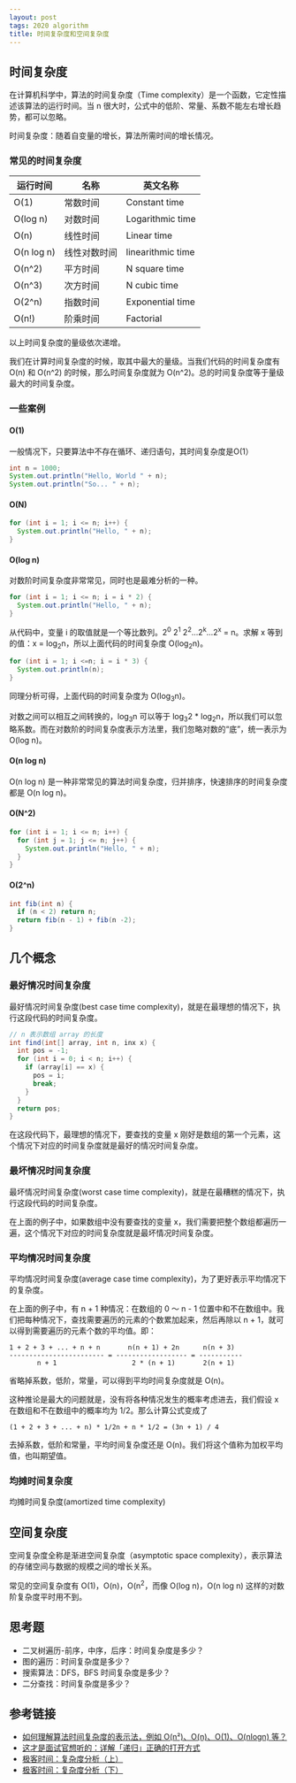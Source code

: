 ```yaml
---
layout: post
tags: 2020 algorithm
title: 时间复杂度和空间复杂度
---
```

## 时间复杂度
在计算机科学中，算法的时间复杂度（Time complexity）是一个函数，它定性描述该算法的运行时间。当 n 很大时，公式中的低阶、常量、系数不能左右增长趋势，都可以忽略。

时间复杂度：随着自变量的增长，算法所需时间的增长情况。

### 常见的时间复杂度

| 运行时间 | 名称 | 英文名称 |
| --- | --- | --- |
| O(1) | 常数时间 | Constant time |
| O(log n) | 对数时间 | Logarithmic time |
| O(n) | 线性时间 | Linear time |
| O(n log n) | 线性对数时间 | linearithmic time |
| O(n^2) | 平方时间 | N square time |
| O(n^3) | 次方时间 | N cubic time |
| O(2^n) | 指数时间 | Exponential time |
| O(n!) | 阶乘时间 | Factorial |

以上时间复杂度的量级依次递增。

我们在计算时间复杂度的时候，取其中最大的量级。当我们代码的时间复杂度有 O(n) 和 O(n^2) 的时候，那么时间复杂度就为 O(n^2)。总的时间复杂度等于量级最大的时间复杂度。

### 一些案例
#### O(1)
一般情况下，只要算法中不存在循环、递归语句，其时间复杂度是O(1）
```java
int n = 1000;
System.out.println("Hello, World " + n);
System.out.println("So... " + n);
```

#### O(N)
```java
for (int i = 1; i <= n; i++) {
  System.out.println("Hello, " + n);
}
```

#### O(log n)
对数阶时间复杂度非常常见，同时也是最难分析的一种。
```java
for (int i = 1; i <= n; i = i * 2) {
  System.out.println("Hello, " + n);
}
```
从代码中，变量 i 的取值就是一个等比数列。2<sup>0</sup> 2<sup>1</sup> 2<sup>2</sup>...2<sup>k</sup>...2<sup>x</sup> = n。求解 x 等到的值：x = log<sub>2</sub>n，所以上面代码的时间复杂度 O(log<sub>2</sub>n)。
```java
for (int i = 1; i <=n; i = i * 3) {
  System.out.println(n);
}
```
同理分析可得，上面代码的时间复杂度为 O(log<sub>3</sub>n)。

对数之间可以相互之间转换的，log<sub>3</sub>n 可以等于 log<sub>3</sub>2 * log<sub>2</sub>n，所以我们可以忽略系数。而在对数阶的时间复杂度表示方法里，我们忽略对数的“底”，统一表示为 O(log n)。

#### O(n log n)
O(n log n) 是一种非常常见的算法时间复杂度，归并排序，快速排序的时间复杂度都是 O(n log n)。

#### O(N^2)
```java
for (int i = 1; i <= n; i++) {
  for (int j = 1; j <= n; j++) {
    System.out.println("Hello, " + n);
  }
}
```

#### O(2^n)
```java
int fib(int n) {
  if (n < 2) return n;
  return fib(n - 1) + fib(n -2);
}
```

## 几个概念
### 最好情况时间复杂度
最好情况时间复杂度(best case time complexity)，就是在最理想的情况下，执行这段代码的时间复杂度。
```java
// n 表示数组 array 的长度
int find(int[] array, int n, inx x) {
  int pos = -1;
  for (int i = 0; i < n; i++) {
    if (array[i] == x) {
      pos = i;
      break;
    }
  }
  return pos;
}
```
在这段代码下，最理想的情况下，要查找的变量 x 刚好是数组的第一个元素，这个情况下对应的时间复杂度就是最好的情况时间复杂度。

### 最坏情况时间复杂度
最坏情况时间复杂度(worst case time complexity)，就是在最糟糕的情况下，执行这段代码的时间复杂度。

在上面的例子中，如果数组中没有要查找的变量 x，我们需要把整个数组都遍历一遍，这个情况下对应的时间复杂度就是最坏情况时间复杂度。

### 平均情况时间复杂度
平均情况时间复杂度(average case time complexity)，为了更好表示平均情况下的复杂度。

在上面的例子中，有 n + 1 种情况：在数组的 0 ～ n - 1 位置中和不在数组中。我们把每种情况下，查找需要遍历的元素的个数累加起来，然后再除以 n + 1，就可以得到需要遍历的元素个数的平均值。即：
```
1 + 2 + 3 + ... + n + n       n(n + 1) + 2n      n(n + 3)
------------------------ = ------------------ = -----------
       n + 1                   2 * (n + 1)       2(n + 1)
```
省略掉系数，低阶，常量，可以得到平均时间复杂度就是 O(n)。

这种推论是最大的问题就是，没有将各种情况发生的概率考虑进去，我们假设 x 在数组和不在数组中的概率均为 1/2。那么计算公式变成了
```
(1 + 2 + 3 + ... + n) * 1/2n + n * 1/2 = (3n + 1) / 4
```
去掉系数，低阶和常量，平均时间复杂度还是 O(n)。我们将这个值称为加权平均值，也叫期望值。

### 均摊时间复杂度
均摊时间复杂度(amortized time complexity)

## 空间复杂度
空间复杂度全称是渐进空间复杂度（asymptotic space complexity），表示算法的存储空间与数据的规模之间的增长关系。

常见的空间复杂度有 O(1)，O(n)，O(n<sup>2</sup>，而像 O(log n)，O(n log n) 这样的对数阶复杂度平时用不到。

## 思考题
- 二叉树遍历-前序，中序，后序：时间复杂度是多少？
- 图的遍历：时间复杂度是多少？
- 搜索算法：DFS，BFS 时间复杂度是多少？
- 二分查找：时间复杂度是多少？

## 参考链接
- [如何理解算法时间复杂度的表示法，例如 O(n²)、O(n)、O(1)、O(nlogn) 等？](https://www.zhihu.com/question/21387264)
- [这才是面试官想听的：详解「递归」正确的打开方式 ](https://mp.weixin.qq.com/s/AOze7X3R2hdaDqhCybLIrw)
- [极客时间：复杂度分析（上）](https://time.geekbang.org/column/article/40036)
- [极客时间：复杂度分析（下）](https://time.geekbang.org/column/article/40447)

